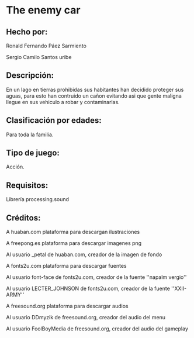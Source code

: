  # The enemy car
## Hecho por:
Ronald Fernando Páez Sarmiento

Sergio Camilo Santos uribe
## Descripción:
En un lago en tierras prohibidas sus habitantes han decidido proteger sus aguas, para esto  han contruido un cañon evitando asi que gente maligna llegue en sus vehiculo a robar y contaminarlas.
## Clasificación por edades:
Para toda la familia.
## Tipo de juego:
Acción.
## Requisitos:
Librería processing.sound

## Créditos:
A huaban.com plataforma para descargan ilustraciones

A freepong.es plataforma para descargar imagenes png

Al usuario _petal de huaban.com, creador de la imagen de fondo

A fonts2u.com plataforma para descargar fuentes

Al usuario font-face de fonts2u.com, creador de la fuente ''napalm vergio''

 Al usuario LECTER_JOHNSON de fonts2u.com, creador de la fuente ''XXII-ARMY''
 
 A freesound.org plataforma para descargar audios
 
 Al usuario DDmyzik de freesound.org, creador del audio del menu
 
 Al usuario FoolBoyMedia de freesound.org, creador del audio del gameplay
